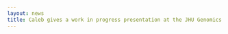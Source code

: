```yaml
---
layout: news
title: Caleb gives a work in progress presentation at the JHU Genomics Floor Meeting.
---
```


